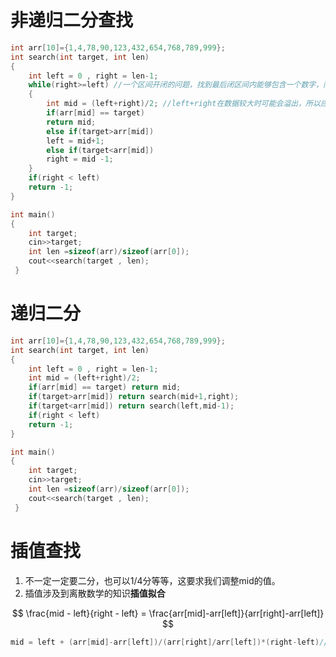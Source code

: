 # 非递归二分查找

```c++
int arr[10]={1,4,78,90,123,432,654,768,789,999};
int search(int target, int len)
{
	int left = 0 , right = len-1;
	while(right>=left) //一个区间开闭的问题，找到最后闭区间内能够包含一个数字，而开区间不行！ 
	{
		int mid = (left+right)/2; //left+right在数据较大时可能会溢出，所以应该写成mid = (right-left)/2 + left
		if(arr[mid] == target) 
		return mid;
		else if(target>arr[mid]) 
		left = mid+1;
		else if(target<arr[mid])
		right = mid -1;
	}
	if(right < left)
	return -1;
}

int main()
{
	int target;
	cin>>target;
	int len =sizeof(arr)/sizeof(arr[0]);
	cout<<search(target , len);
 } 
```



# 递归二分

```c++
int arr[10]={1,4,78,90,123,432,654,768,789,999};
int search(int target, int len)
{
	int left = 0 , right = len-1;
    int mid = (left+right)/2;
	if(arr[mid] == target) return mid; 
	if(target>arr[mid]) return search(mid+1,right);
    if(target<arr[mid]) return search(left,mid-1);
	if(right < left)
	return -1;
}

int main()
{
	int target;
	cin>>target;
	int len =sizeof(arr)/sizeof(arr[0]);
	cout<<search(target , len);
 } 
```

# 插值查找

1. 不一定一定要二分，也可以1/4分等等，这要求我们调整mid的值。
2. 插值涉及到离散数学的知识**插值拟合**

$$
\frac{mid - left}{right - left} = \frac{arr[mid]-arr[left]}{arr[right]-arr[left]}
$$



```c++
mid = left + (arr[mid]-arr[left])/(arr[right]/arr[left])*(right-left)//其他的完全一样
```

